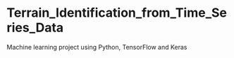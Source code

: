 # Terrain_Identification_from_Time_Series_Data
Machine learning project using Python, TensorFlow and Keras
